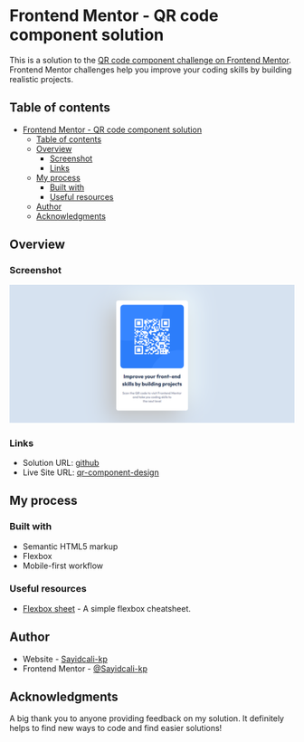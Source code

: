 # Frontend Mentor - QR code component solution

This is a solution to the [QR code component challenge on Frontend Mentor](https://www.frontendmentor.io/challenges/qr-code-component-iux_sIO_H). Frontend Mentor challenges help you improve your coding skills by building realistic projects. 

## Table of contents

- [Frontend Mentor - QR code component solution](#frontend-mentor---qr-code-component-solution)
  - [Table of contents](#table-of-contents)
  - [Overview](#overview)
    - [Screenshot](#screenshot)
    - [Links](#links)
  - [My process](#my-process)
    - [Built with](#built-with)
    - [Useful resources](#useful-resources)
  - [Author](#author)
  - [Acknowledgments](#acknowledgments)


## Overview

### Screenshot

![](./QR-code-component.png)

### Links

- Solution URL: [github](https://github.com/Sayidcali-kp/qr-code-component)
- Live Site URL: [qr-component-design]()

## My process

### Built with

- Semantic HTML5 markup
- Flexbox
- Mobile-first workflow


### Useful resources

- [Flexbox sheet](https://flexboxsheet.com/) - A simple flexbox cheatsheet.


## Author

- Website - [Sayidcali-kp](https://github.com/Sayidcali-kp)
- Frontend Mentor - [@Sayidcali-kp](https://www.frontendmentor.io/profile/Sayidcali-kp)



## Acknowledgments

A big thank you to anyone providing feedback on my solution. It definitely helps to find new ways to code and find easier solutions!
